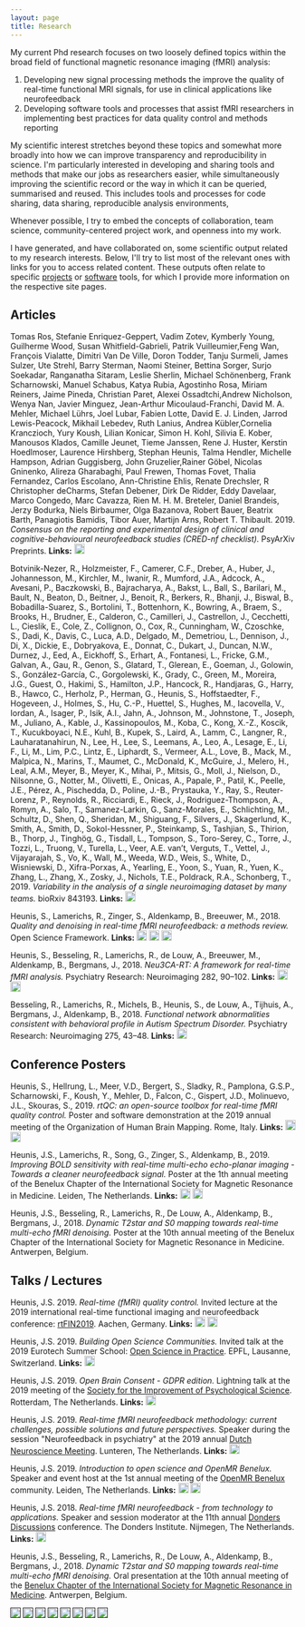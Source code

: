 ```yaml
---
layout: page
title: Research
---
```


My current Phd research focuses on two loosely defined topics within the broad field of functional magnetic resonance imaging (fMRI) analysis:

1. Developing new signal processing methods the improve the quality of real-time functional MRI signals, for use in clinical applications like neurofeedback
2. Developing software tools and processes that assist fMRI researchers in implementing best practices for data quality control and methods reporting

My scientific interest stretches beyond these topics and somewhat more broadly into how we can improve transparency and reproducibility in science. I'm particularly interested in developing and sharing tools and methods that make our jobs as researchers easier, while simultaneously improving the scientific record or the way in which it can be queried, summarised and reused. This includes tools and processes for code sharing, data sharing, reproducible analysis environments, 

Whenever possible, I try to embed the concepts of collaboration, team science, community-centered project work, and openness into my work. 

I have generated, and have collaborated on, some scientific output related to my research interests. Below, I'll try to list most of the relevant ones with links for you to access related content. These outputs often relate to specific [projects](projects.md) or [software](software.md) tools, for which I provide more information on the respective site pages.  

## Articles

Tomas Ros, Stefanie Enriquez-Geppert, Vadim Zotev, Kymberly Young, Guilherme Wood, Susan Whitfield-Gabrieli, Patrik Vuilleumier,Feng Wan, François Vialatte,  Dimitri Van De Ville, Doron Todder, Tanju Surmeli, James Sulzer, Ute Strehl, Barry Sterman, Naomi Steiner, Bettina Sorger, Surjo Soekadar,  Ranganatha  Sitaram,  Leslie  Sherlin,  Michael  Schönenberg,  Frank  Scharnowski,  Manuel Schabus,  Katya  Rubia,  Agostinho  Rosa,  Miriam  Reiners,  Jaime  Pineda,  Christian  Paret,  Alexei Ossadtchi,Andrew Nicholson, Wenya Nan, Javier Minguez, Jean-Arthur Micoulaud-Franchi, David M. A. Mehler, Michael Lührs, Joel Lubar, Fabien Lotte, David E. J. Linden, Jarrod Lewis-Peacock, Mikhail  Lebedev,  Ruth  Lanius,  Andrea  Kübler,Cornelia  Kranczioch,  Yury  Koush,  Lilian  Konicar, Simon H. Kohl, Silivia E. Kober, Manousos Klados, Camille Jeunet, Tieme Janssen, Rene J. Huster, Kerstin  Hoedlmoser,  Laurence  Hirshberg,  Stephan  Heunis,  Talma  Hendler,  Michelle  Hampson, Adrian  Guggisberg,  John  Gruzelier,Rainer  Göbel,  Nicolas  Gninenko,  Alireza  Gharabaghi,  Paul Frewen, Thomas Fovet, Thalia Fernandez, Carlos Escolano, Ann-Christine Ehlis, Renate Drechsler, R Christopher deCharms, Stefan Debener, Dirk De Ridder, Eddy Davelaar, Marco Congedo, Marc Cavazza, Rien M. H. M. Breteler, Daniel Brandeis, Jerzy Bodurka, Niels Birbaumer, Olga Bazanova, Robert Bauer, Beatrix Barth, Panagiotis Bamidis, Tibor Auer, Martijn Arns, Robert T. Thibault. 2019. *Consensus on the reporting and experimental design of clinical and cognitive-behavioural neurofeedback studies (CRED-nf checklist).* PsyArXiv Preprints.
**Links:** [<img src="https://img.shields.io/badge/-Preprint-blue" height="18px">](https://doi.org/10.31234/osf.io/nyx84)


Botvinik-Nezer, R., Holzmeister, F., Camerer, C.F., Dreber, A., Huber, J., Johannesson, M., Kirchler, M., Iwanir, R., Mumford, J.A., Adcock, A., Avesani, P., Baczkowski, B., Bajracharya, A., Bakst, L., Ball, S., Barilari, M., Bault, N., Beaton, D., Beitner, J., Benoit, R., Berkers, R., Bhanji, J., Biswal, B., Bobadilla-Suarez, S., Bortolini, T., Bottenhorn, K., Bowring, A., Braem, S., Brooks, H., Brudner, E., Calderon, C., Camilleri, J., Castrellon, J., Cecchetti, L., Cieslik, E., Cole, Z., Collignon, O., Cox, R., Cunningham, W., Czoschke, S., Dadi, K., Davis, C., Luca, A.D., Delgado, M., Demetriou, L., Dennison, J., Di, X., Dickie, E., Dobryakova, E., Donnat, C., Dukart, J., Duncan, N.W., Durnez, J., Eed, A., Eickhoff, S., Erhart, A., Fontanesi, L., Fricke, G.M., Galvan, A., Gau, R., Genon, S., Glatard, T., Glerean, E., Goeman, J., Golowin, S., González-García, C., Gorgolewski, K., Grady, C., Green, M., Moreira, J.G., Guest, O., Hakimi, S., Hamilton, J.P., Hancock, R., Handjaras, G., Harry, B., Hawco, C., Herholz, P., Herman, G., Heunis, S., Hoffstaedter, F., Hogeveen, J., Holmes, S., Hu, C.-P., Huettel, S., Hughes, M., Iacovella, V., Iordan, A., Isager, P., Isik, A.I., Jahn, A., Johnson, M., Johnstone, T., Joseph, M., Juliano, A., Kable, J., Kassinopoulos, M., Koba, C., Kong, X.-Z., Koscik, T., Kucukboyaci, N.E., Kuhl, B., Kupek, S., Laird, A., Lamm, C., Langner, R., Lauharatanahirun, N., Lee, H., Lee, S., Leemans, A., Leo, A., Lesage, E., Li, F., Li, M., Lim, P.C., Lintz, E., Liphardt, S., Vermeer, A.L., Love, B., Mack, M., Malpica, N., Marins, T., Maumet, C., McDonald, K., McGuire, J., Melero, H., Leal, A.M., Meyer, B., Meyer, K., Mihai, P., Mitsis, G., Moll, J., Nielson, D., Nilsonne, G., Notter, M., Olivetti, E., Onicas, A., Papale, P., Patil, K., Peelle, J.E., Pérez, A., Pischedda, D., Poline, J.-B., Prystauka, Y., Ray, S., Reuter-Lorenz, P., Reynolds, R., Ricciardi, E., Rieck, J., Rodriguez-Thompson, A., Romyn, A., Salo, T., Samanez-Larkin, G., Sanz-Morales, E., Schlichting, M., Schultz, D., Shen, Q., Sheridan, M., Shiguang, F., Silvers, J., Skagerlund, K., Smith, A., Smith, D., Sokol-Hessner, P., Steinkamp, S., Tashjian, S., Thirion, B., Thorp, J., Tinghög, G., Tisdall, L., Tompson, S., Toro-Serey, C., Torre, J., Tozzi, L., Truong, V., Turella, L., Veer, A.E. van’t, Verguts, T., Vettel, J., Vijayarajah, S., Vo, K., Wall, M., Weeda, W.D., Weis, S., White, D., Wisniewski, D., Xifra-Porxas, A., Yearling, E., Yoon, S., Yuan, R., Yuen, K., Zhang, L., Zhang, X., Zosky, J., Nichols, T.E., Poldrack, R.A., Schonberg, T., 2019. *Variability in the analysis of a single neuroimaging dataset by many teams.* bioRxiv 843193.
**Links:** [<img src="https://img.shields.io/badge/-Preprint-blue" height="18px">](https://doi.org/10.1101/843193)


Heunis, S., Lamerichs, R., Zinger, S., Aldenkamp, B., Breeuwer, M., 2018. *Quality and denoising in real-time fMRI neurofeedback: a methods review.* Open Science Framework.
**Links:** [<img src="https://img.shields.io/badge/-Preprint-blue" height="18px">](https://doi.org/10.31219/osf.io/xubhq)
[<img src="https://img.shields.io/badge/-Code-yellow" height="18px" >](https://github.com/jsheunis/quality-and-denoising-in-rtfmri-nf)
[<img src="https://img.shields.io/badge/-Twitter%20thread-00acee" height="18px" >](https://twitter.com/fmrwhy/status/1121074132681142272?s=20)


Heunis, S., Besseling, R., Lamerichs, R., de Louw, A., Breeuwer, M., Aldenkamp, B., Bergmans, J., 2018. *Neu3CA-RT: A framework for real-time fMRI analysis.* Psychiatry Research: Neuroimaging 282, 90–102.
**Links:** [<img src="https://img.shields.io/badge/-Article-red" height="18px">](https://doi.org/10.1016/j.pscychresns.2018.09.008)
[<img src="https://img.shields.io/badge/-Code-yellow" height="18px" >](https://github.com/jsheunis/Neu3CA-RT)


Besseling, R., Lamerichs, R., Michels, B., Heunis, S., de Louw, A., Tijhuis, A., Bergmans, J., Aldenkamp, B., 2018. *Functional network abnormalities consistent with behavioral profile in Autism Spectrum Disorder.* Psychiatry Research: Neuroimaging 275, 43–48. 
**Links:** [<img src="https://img.shields.io/badge/-Article-red" height="18px">](https://doi.org/10.1016/j.pscychresns.2018.02.006)


## Conference Posters

Heunis, S., Hellrung, L., Meer, V.D., Bergert, S., Sladky, R., Pamplona, G.S.P., Scharnowski, F., Koush, Y., Mehler, D., Falcon, C., Gispert, J.D., Molinuevo, J.L., Skouras, S., 2019. *rtQC: an open-source toolbox for real-time fMRI quality control.*  Poster and software demonstration at the 2019 annual meeting of the Organization of Human Brain Mapping. Rome, Italy.
**Links:** [<img src="https://img.shields.io/badge/-Poster-orange" height="18px">](https://doi.org/10.5281/zenodo.3239084)
[<img src="https://img.shields.io/badge/-Code-yellow" height="18px" >](https://github.com/rtQC-group/rtQC)


Heunis, J.S., Lamerichs, R., Song, G., Zinger, S., Aldenkamp, B., 2019. *Improving BOLD sensitivity with real-time multi-echo echo-planar imaging - Towards a cleaner neurofeedback signal.* Poster at the 1th annual meeting of the  Benelux Chapter of the International Society for Magnetic Resonance in Medicine. Leiden, The Netherlands.
**Links:** [<img src="https://img.shields.io/badge/-Poster-orange" height="18px">](https://doi.org/10.5281/zenodo.2553256)
[<img src="https://img.shields.io/badge/-Code-yellow" height="18px" >](https://github.com/jsheunis/rtme-fMRI-ISMRMb-2019)

Heunis, J.S., Besseling, R., Lamerichs, R., De Louw, A., Aldenkamp, B., Bergmans, J., 2018. *Dynamic T2star and S0 mapping towards real-time multi-echo fMRI denoising.* Poster at the 10th annual meeting of the Benelux Chapter of the International Society for Magnetic Resonance in Medicine. Antwerpen, Belgium.


## Talks / Lectures

Heunis, J.S. 2019. *Real-time (fMRI) quality control.* Invited lecture at the 2019 international real-time functional imaging and neurofeedback conference: [rtFIN2019](https://www.rtfin2019.org/107020). Aachen, Germany.
**Links:** [<img src="https://img.shields.io/badge/-Slides-brightgreen" height="18px" >](https://docs.google.com/presentation/d/1Vy8JhpivHKf9vzc5j_aW1sqCo5MH5ya6eEwuLX2Qg-4/edit#slide=id.g6bf6431053_0_10)
[<img src="https://img.shields.io/badge/-Twitter%20thread-00acee" height="18px" >](https://twitter.com/fmrwhy/status/1204002413587390470?s=20)


Heunis, J.S. 2019. *Building Open Science Communities.* Invited talk at the 2019 Eurotech Summer School: [Open Science in Practice](http://osip2019.epfl.ch/). EPFL, Lausanne, Switzerland.
**Links:** [<img src="https://img.shields.io/badge/-Slides-brightgreen" height="18px" >](https://docs.google.com/presentation/d/1-7x7tU-y-IUZVZzN-SBX0pI9qbsTGfLvKIsTmolJhro/edit#slide=id.p)


Heunis, J.S. 2019. *Open Brain Consent - GDPR edition.* Lightning talk at the 2019 meeting of the [Society for the Improvement of Psychological Science](https://www.improvingpsych.org/SIPS2019/). Rotterdam, The Netherlands.
**Links:** [<img src="https://img.shields.io/badge/-Slides-brightgreen" height="18px">](https://docs.google.com/presentation/d/1XEAebPfLFXb2hC2KeQs-mPopUC78Ar4BZ8ZF0h6nhjc/edit#slide=id.p)


Heunis, J.S. 2019. *Real-time fMRI neurofeedback methodology: current challenges, possible solutions and future perspectives.* Speaker during the session "Neurofeedback in psychiatry" at the 2019 annual [Dutch Neuroscience Meeting](https://dnm19.azuleon.org/). Lunteren, The Netherlands.
**Links:** [<img src="https://img.shields.io/badge/-Slides-brightgreen" height="18px">](https://osf.io/n8j4m/)


Heunis, J.S. 2019. *Introduction to open science and OpenMR Benelux.* Speaker and event host at the 1st annual meeting of the [OpenMR Benelux](https://openmrbenelux.github.io/) community. Leiden, The Netherlands.
**Links:** [<img src="https://img.shields.io/badge/-Slides-brightgreen" height="18px">](https://osf.io/4eqfb/)
[<img src="https://img.shields.io/badge/-Video-blueviolet" height="18px" >](https://weblectures.leidenuniv.nl/Mediasite/Play/ce9622b04be54d45809270964b22a6e41d)

Heunis, J.S. 2018. *Real-time fMRI neurofeedback - from technology to applications.* Speaker and session moderator at the 11th annual [Donders Discussions](https://www.ru.nl/dondersdiscussions/) conference. The Donders Institute. Nijmegen, The Netherlands.
**Links:** [<img src="https://img.shields.io/badge/-Slides-brightgreen" height="18px">](https://osf.io/rn43c/)

Heunis, J.S., Besseling, R., Lamerichs, R., De Louw, A., Aldenkamp, B., Bergmans, J., 2018. *Dynamic T2star and S0 mapping towards real-time multi-echo fMRI denoising.* Oral presentation at the 10th annual meeting of the [Benelux Chapter of the International Society for Magnetic Resonance in Medicine](https://www.ismrm-benelux.org/). Antwerpen, Belgium.


[<img src="https://img.shields.io/badge/-Article-red" height="18px" >]()
[<img src="https://img.shields.io/badge/-Preprint-blue" height="18px">]()
[<img src="https://img.shields.io/badge/-Slides-brightgreen" height="18px">]()
[<img src="https://img.shields.io/badge/-Poster-orange" height="18px">]()
[<img src="https://img.shields.io/badge/-Video-blueviolet" height="18px" >]()
[<img src="https://img.shields.io/badge/-PDF-grey" height="18px" >]()
[<img src="https://img.shields.io/badge/-Code-yellow" height="18px" >]()
[<img src="https://img.shields.io/badge/-Twitter%20thread-00acee" height="18px" >]()

